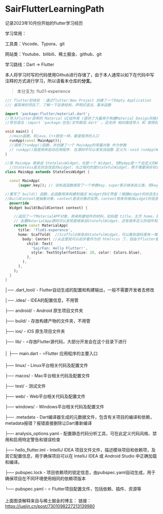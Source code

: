 # SairFlutterLearningPath
记录2023年10月份开始的flutter学习经历



学习常用：

工具类：Vscode、Typora、git

网站类：Youtube、bilibili、稀土掘金、github、git



学习路线：Dart -> Flutter 



本人将学习时写的代码使用Github进行存储了，由于本人通常以如下在代码中写注释的方式进行学习，所以请看本仓库的**分支**。

> 本分支为: flu01-experience

```dart
/// flutter初体验 ：通过flutter:New Project 创建了一个Empty Application
/// 最简单的项目了，了解一下目录结构，声明式语法，基本函数

import 'package:flutter/material.dart';
//导入Flutter自带的 Material UI组件库 (提供了大量用于构建Material Design风格用户界面的组件和工具)
//导包语法：import 'package:包名/文件路径.dart' 。还支持 相对路径导入 和 使用别名进行命名空间控制 别名后面添加 as

void main() {
  //main函数，和java、C++那些一样，都是程序的入口
  runApp(const MainApp());
  //调用了runApp()函数，并创建了一个 MainApp的常量对象 作为参数
  // runApp()就是用来启动应用程序. 在源码中可以发现该函数 定义为：void runApp(Widget app)，所以MainAPP()就需要是一个Widget
}

//类 MainApp 继承自 StetelessWidget，也是一个 Widget, 但MyApp是一个自定义的Widget类，代表了整个应用程序的 根组件
  //Stateless是无状态改变的widget，与之相对的是StatefulWidget，用于需要保存状态，且可能出现状态改变
class MainApp extends StatelessWidget {

  const MainApp(
      {super.key}); // 该构造函数接受了一个参数key，super表示继承自父类，而key用于确定该widget在widget树中的唯一性的

//重写了 build() 函数，此函数用来构建和描述 Widget的UI界面 (根据Widget的状态生成新的Widget树)，该build()通常在第一次构建和状态更新才改变
//BuildContext是抽象对象，context是该对象的实例，context用来存储该widget的信息，可以帮助定位，获取父类、子类组件的位置，也可以传递路由参数、获取媒体信息
  @override
  Widget build(BuildContext context) {

    //返回了一个MaterialAPP对象，用来构建组件的材料，如标题 title，主页 home，路由 router等
    // 去看MaterialApp源码可以发现是继承自StatefulWidget，还有很多定义的组件和属性，会发现 title是String类型，而home是widget类型
    return const MaterialApp(
      title: 'flu01-experence',
      home: Scaffold(  //Scaffold继承自StatefulWidget，可以看到源码里有一堆定义好的组件，比如appbar,drawer之类的
        body: Center( //从这里就可以初步看作为的 html+css 了，但由于flutter都是widget,所以这些Center(),Text()都是widget
          child: Text(
            'SairFan: Hello Flutter!',
            style: TextStyle(fontSize: 20, color: Colors.blue),
          ),
        ),
      ),
    );
  }
}
```


│── .dart_tool/								- Flutter自动生成的配置和构建输出，一般不需要开发者去修改

│── .idea/										- IDEA的配置信息，不用管

├── android/                  - Android 原生项目文件夹

├── build/                    - 存放构建产物的文件夹，不用管

├── ios/                      - iOS 原生项目文件夹

├── lib/                      - ⭐存放Flutter源代码，大部分开发会在这个目录下进行

│   ├── main.dart             - ⭐Flutter 应用程序的主要入口

├── linux/										- Linux平台相关代码及配置文件

├── macos/										- Mac平台相关代码及配置文件

├── test/											- 测试文件

├── web/											- Web平台相关代码及配置文件

├── windows/									- Windows平台相关代码及配置文件

├── .metadata									- Dart编译器生成的元数据文件，包含有关项目的编译和依赖，metadata报错？报错直接删除让Dart重新编译

├── analysis_options.yaml			- 配置静态代码分析工具，可在此定义代码风格、禁用和启用特定警告和错误检查

├── hello_flutter.iml					- IntelliJ IDEA 项目文件文件，描述模块项目和依赖项，及其它配置信息，用于确保项目可以在 IntelliJ IDEA 或 Android Studio 中正确加载和编译。

├── pubspec.lock							- 项目依赖项的锁定信息，由pubspec.yaml自动生成，用于确保项目在不同环境使用相同的依赖项版本

└── pubspec.yaml              - ⭐ Flutter项目配置文件，包括依赖、插件、资源等


上面图录解释来自与稀土掘金的博主：
链接：https://juejin.cn/post/7301098227213139980
